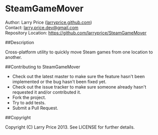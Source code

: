 SteamGameMover
==============

Author: Larry Price ([larryprice.github.com](http://larryprice.github.io))  
Contact: larry.price.dev@gmail.com  
Repository Location: https://github.com/larryprice/SteamGameMover

##Description

Cross-platform utility to quickly move Steam games from one location to another.

##Contributing to SteamGameMover
 
* Check out the latest master to make sure the feature hasn't been implemented or the bug hasn't been fixed yet.
* Check out the issue tracker to make sure someone already hasn't requested it and/or contributed it.
* Fork the project.
* Try to add tests.
* Submit a Pull Request.

##Copyright

Copyright (C) Larry Price 2013. See LICENSE for further details.
